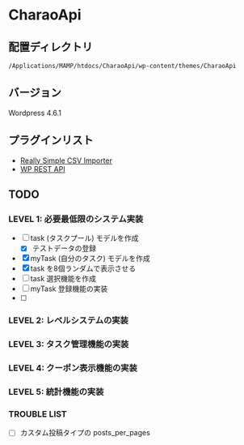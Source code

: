 CharaoApi
===

## 配置ディレクトリ

`/Applications/MAMP/htdocs/CharaoApi/wp-content/themes/CharaoApi`

## バージョン

Wordpress 4.6.1

## プラグインリスト

- [Really Simple CSV Importer](https://wordpress.org/plugins/really-simple-csv-importer/)
- [WP REST API](https://wordpress.org/plugins/rest-api/)

## TODO

### LEVEL 1: 必要最低限のシステム実装

- [ ] task (タスクプール) モデルを作成
  - [x] テストデータの登録
- [x] myTask (自分のタスク) モデルを作成
- [x] task を8個ランダムで表示させる
- [ ] task 選択機能を作成
- [ ] myTask 登録機能の実装
- [ ] 

### LEVEL 2: レベルシステムの実装

### LEVEL 3: タスク管理機能の実装

### LEVEL 4: クーポン表示機能の実装

### LEVEL 5: 統計機能の実装

### TROUBLE LIST

- [ ] カスタム投稿タイプの posts\_per\_pages
